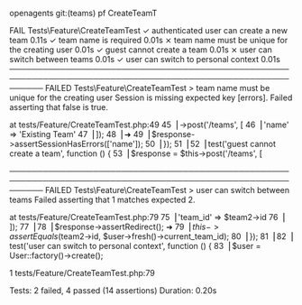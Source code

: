   openagents git:(teams) pf CreateTeamT

   FAIL  Tests\Feature\CreateTeamTest
  ✓ authenticated user can create a new team                                                           0.11s
  ✓ team name is required                                                                              0.01s
  ⨯ team name must be unique for the creating user                                                     0.01s
  ✓ guest cannot create a team                                                                         0.01s
  ⨯ user can switch between teams                                                                      0.01s
  ✓ user can switch to personal context                                                                0.01s
  ──────────────────────────────────────────────────────────────────────────────────────────────────────────
   FAILED  Tests\Feature\CreateTeamTest > team name must be unique for the creating user
  Session is missing expected key [errors].
Failed asserting that false is true.

  at tests/Feature/CreateTeamTest.php:49
     45▕         ->post('/teams', [
     46▕             'name' => 'Existing Team'
     47▕         ]);
     48▕
  ➜  49▕     $response->assertSessionHasErrors(['name']);
     50▕ });
     51▕
     52▕ test('guest cannot create a team', function () {
     53▕     $response = $this->post('/teams', [

  ──────────────────────────────────────────────────────────────────────────────────────────────────────────
   FAILED  Tests\Feature\CreateTeamTest > user can switch between teams
  Failed asserting that 1 matches expected 2.

  at tests/Feature/CreateTeamTest.php:79
     75▕             'team_id' => $team2->id
     76▕         ]);
     77▕
     78▕     $response->assertRedirect();
  ➜  79▕     $this->assertEquals($team2->id, $user->fresh()->current_team_id);
     80▕ });
     81▕
     82▕ test('user can switch to personal context', function () {
     83▕     $user = User::factory()->create();

  1   tests/Feature/CreateTeamTest.php:79


  Tests:    2 failed, 4 passed (14 assertions)
  Duration: 0.20s
